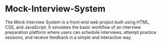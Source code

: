 # Mock-Interview-System
The Mock Interview System is a front-end web project built using HTML, CSS, and JavaScript. It simulates the basic workflow of an interview preparation platform where users can schedule interviews, attempt practice sessions, and receive feedback in a simple and interactive way.
